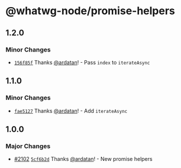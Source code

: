 # @whatwg-node/promise-helpers

## 1.2.0

### Minor Changes

- [`156f85f`](https://github.com/ardatan/whatwg-node/commit/156f85f0de1c43ee62f745132f315f3dc5b9a42b)
  Thanks [@ardatan](https://github.com/ardatan)! - Pass `index` to `iterateAsync`

## 1.1.0

### Minor Changes

- [`fae5127`](https://github.com/ardatan/whatwg-node/commit/fae5127a1de3aa76c8b1ff21cba9ce7901d47584)
  Thanks [@ardatan](https://github.com/ardatan)! - Add `iterateAsync`

## 1.0.0

### Major Changes

- [#2102](https://github.com/ardatan/whatwg-node/pull/2102)
  [`5cf6b2d`](https://github.com/ardatan/whatwg-node/commit/5cf6b2dbc589f4330c5efdee96356f48e438ae9e)
  Thanks [@ardatan](https://github.com/ardatan)! - New promise helpers
